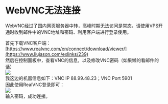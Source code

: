 # WebVNC无法连接

WebVNC经过了国内网页服务器中转，高峰时期无法访问是常态，请使用VPS开通时收到邮件中的VNC地址和密码、利用客户端进行登录使用。

首先下载VNC客户端：[https://www.realvnc.com/en/connect/download/viewer/](https://www.liujason.com/exlinks/239)  
然后在控制面板中，查看VNC的信息，以及修改VNC密码（如果懒的看邮件的话）  
![](https://www.liujason.com/wp-content/uploads/2020-1579629284.png)  
我这边的机器信息如下：VNC IP 88.99.48.23；VNC Port 5901  
因此使用RealVNC登录即可：  
![](https://www.liujason.com/wp-content/uploads/2020-1579629285.png)  
输入密码，成功连接。

